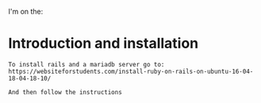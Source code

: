 I'm on the:
# Introduction and installation
    To install rails and a mariadb server go to: https://websiteforstudents.com/install-ruby-on-rails-on-ubuntu-16-04-18-04-18-10/
    
    And then follow the instructions
